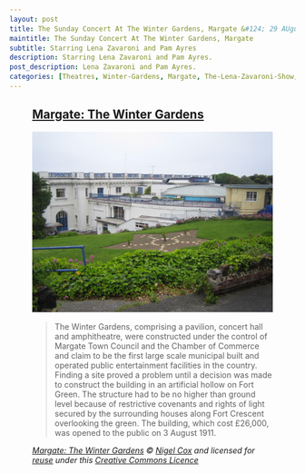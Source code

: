 ```yaml
---
layout: post
title: The Sunday Concert At The Winter Gardens, Margate &#124; 29 AUgust 1976
maintitle: The Sunday Concert At The Winter Gardens, Margate
subtitle: Starring Lena Zavaroni and Pam Ayres
description: Starring Lena Zavaroni and Pam Ayres.
post_description: Lena Zavaroni and Pam Ayres.
categories: [Theatres, Winter-Gardens, Margate, The-Lena-Zavaroni-Show, OnThisDay29August, Year-1976]
---
```


<figure class="fig3">
<div class="CardLayout">
<div class="CardItem">
<h2 id="infobox1" class="infobox"><a href="#infobox1">Margate: The Winter Gardens</a></h2>
<div class="CardItem split">
<a href="https://www.geograph.org.uk/photo/460492"><img src="/assets/images/locations/the-winter-gardens-margate.jpg" class="full-width" /></a>
<p></p>
<blockquote>The Winter Gardens, comprising a pavilion, concert hall and amphitheatre, were constructed under the control of Margate Town Council and the Chamber of Commerce and claim to be the first large scale municipal built and operated public entertainment facilities in the country. Finding a site proved a problem until a decision was made to construct the building in an artificial hollow on Fort Green. The structure had to be no higher than ground level because of restrictive covenants and rights of light secured by the surrounding houses along Fort Crescent overlooking the green. The building, which cost £26,000, was opened to the public on 3 August 1911.</blockquote>
<cite><a class="external-link" href="https://www.geograph.org.uk/photo/460492">Margate: The Winter Gardens</a> &copy; <a class="external-link" href="https://www.geograph.org.uk/profile/2798">Nigel Cox</a> and licensed for <a class="external-link" href="https://www.geograph.org.uk/reuse.php?id=460492">reuse</a> under this <a class="external-link" href="http://creativecommons.org/licenses/by-sa/2.0">Creative Commons Licence</a></cite>
</div></div></div>
</figure>
